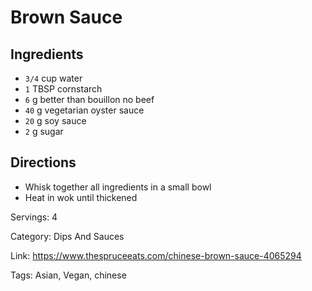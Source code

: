 # Brown Sauce

## Ingredients

- `3/4` cup water
- `1` TBSP cornstarch
- `6` g better than bouillon no beef
- `40` g vegetarian oyster sauce
- `20` g soy sauce
- `2` g sugar

## Directions

- Whisk together all ingredients in a small bowl
- Heat in wok until thickened

Servings: 4

Category: Dips And Sauces

Link: https://www.thespruceeats.com/chinese-brown-sauce-4065294

Tags: Asian, Vegan, chinese

